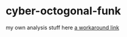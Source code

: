 # cyber-octogonal-funk
my own analysis stuff here
[a workaround link](cyber-octogonal-funk/algerian_forest_fires.R)
